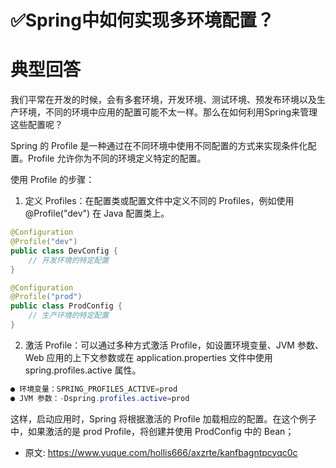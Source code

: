 # ✅Spring中如何实现多环境配置？
<!--page header-->

<a name="xKVYT"></a>
# 典型回答

我们平常在开发的时候，会有多套环境，开发环境、测试环境、预发布环境以及生产环境，不同的环境中应用的配置可能不太一样。那么在如何利用Spring来管理这些配置呢？

Spring 的 Profile 是一种通过在不同环境中使用不同配置的方式来实现条件化配置。Profile 允许你为不同的环境定义特定的配置。

使用 Profile 的步骤：

1. 定义 Profiles：在配置类或配置文件中定义不同的 Profiles，例如使用 @Profile("dev") 在 Java 配置类上。
```java
@Configuration
@Profile("dev")
public class DevConfig {
    // 开发环境的特定配置
}

@Configuration
@Profile("prod")
public class ProdConfig {
    // 生产环境的特定配置
}

```

2. 激活 Profile：可以通过多种方式激活 Profile，如设置环境变量、JVM 参数、Web 应用的上下文参数或在 application.properties 文件中使用 spring.profiles.active 属性。

```java
● 环境变量：SPRING_PROFILES_ACTIVE=prod
● JVM 参数：-Dspring.profiles.active=prod
```

这样，启动应用时，Spring 将根据激活的 Profile 加载相应的配置。在这个例子中，如果激活的是 prod Profile，将创建并使用 ProdConfig 中的 Bean；


<!--page footer-->
- 原文: <https://www.yuque.com/hollis666/axzrte/kanfbagntpcyqc0c>